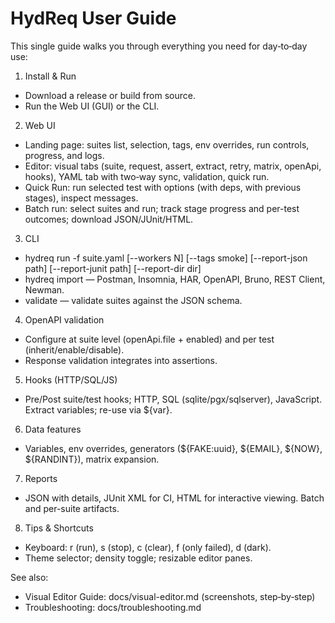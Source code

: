 # HydReq User Guide

This single guide walks you through everything you need for day‑to‑day use:

1) Install & Run
- Download a release or build from source.
- Run the Web UI (GUI) or the CLI.

2) Web UI
- Landing page: suites list, selection, tags, env overrides, run controls, progress, and logs.
- Editor: visual tabs (suite, request, assert, extract, retry, matrix, openApi, hooks), YAML tab with two‑way sync, validation, quick run.
- Quick Run: run selected test with options (with deps, with previous stages), inspect messages.
- Batch run: select suites and run; track stage progress and per-test outcomes; download JSON/JUnit/HTML.

3) CLI
- hydreq run -f suite.yaml [--workers N] [--tags smoke] [--report-json path] [--report-junit path] [--report-dir dir]
- hydreq import <format> <file> — Postman, Insomnia, HAR, OpenAPI, Bruno, REST Client, Newman.
- validate — validate suites against the JSON schema.

4) OpenAPI validation
- Configure at suite level (openApi.file + enabled) and per test (inherit/enable/disable).
- Response validation integrates into assertions.

5) Hooks (HTTP/SQL/JS)
- Pre/Post suite/test hooks; HTTP, SQL (sqlite/pgx/sqlserver), JavaScript. Extract variables; re-use via ${var}.

6) Data features
- Variables, env overrides, generators (${FAKE:uuid}, ${EMAIL}, ${NOW}, ${RANDINT}), matrix expansion.

7) Reports
- JSON with details, JUnit XML for CI, HTML for interactive viewing. Batch and per-suite artifacts.

8) Tips & Shortcuts
- Keyboard: r (run), s (stop), c (clear), f (only failed), d (dark).
- Theme selector; density toggle; resizable editor panes.

See also:
- Visual Editor Guide: docs/visual-editor.md (screenshots, step‑by‑step)
- Troubleshooting: docs/troubleshooting.md